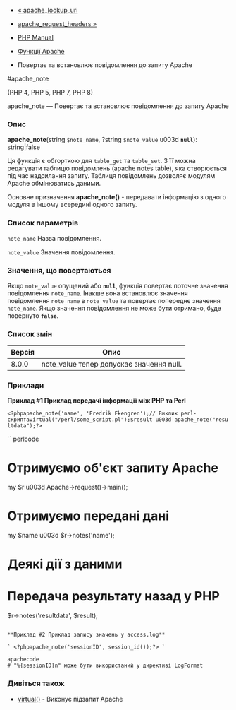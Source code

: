 - [« apache_lookup_uri](function.apache-lookup-uri.md)
- [apache_request_headers »](function.apache-request-headers.md)

- [PHP Manual](index.md)
- [Функції Apache](ref.apache.md)
- Повертає та встановлює повідомлення до запиту Apache

#apache_note

(PHP 4, PHP 5, PHP 7, PHP 8)

apache_note — Повертає та встановлює повідомлення до запиту Apache

### Опис

**apache_note**(string `$note_name`, ?string `$note_value` u003d
**`null`**): string\|false

Ця функція є обгорткою для `table_get` та `table_set`. З її
можна редагувати таблицю повідомлень (apache notes table),
яка створюється під час надсилання запиту. Таблиця повідомлень
дозволяє модулям Apache обмінюватись даними.

Основне призначення **apache_note()** - передавати інформацію з одного
модуля в іншому всередині одного запиту.

### Список параметрів

`note_name`
Назва повідомлення.

`note_value`
Значення повідомлення.

### Значення, що повертаються

Якщо `note_value` опущений або **`null`**, функція повертає поточне
значення повідомлення `note_name`. Інакше вона встановлює
значення повідомлення `note_name` в `note_value` та повертає попереднє
значення `note_name`. Якщо значення повідомлення не може бути отримано,
буде повернуто **`false`**.

### Список змін

| Версія | Опис                                     |
| ------ | ---------------------------------------- |
| 8.0.0  | note_value тепер допускає значення null. |

### Приклади

**Приклад #1 Приклад передачі інформації між PHP та Perl**

` <?phpapache_note('name', 'Fredrik Ekengren');// Виклик perl-скриптаvirtual("/perl/some_script.pl");$result u003d apache_note("resultdata");?> `

`` perlcode
# Отримуємо об'єкт запиту Apache
my $r u003d Apache->request()->main();

# Отримуємо передані дані
my $name u003d $r->notes('name');

# Деякі дії з даними

# Передача результату назад у PHP
$r->notes('resultdata', $result);
````

**Приклад #2 Приклад запису значень у access.log**

` <?phpapache_note('sessionID', session_id());?> `

apachecode
# "%{sessionID}n" може бути використаний у директиві LogFormat
````

### Дивіться також

- [virtual()](function.virtual.md) - Виконує підзапит Apache
